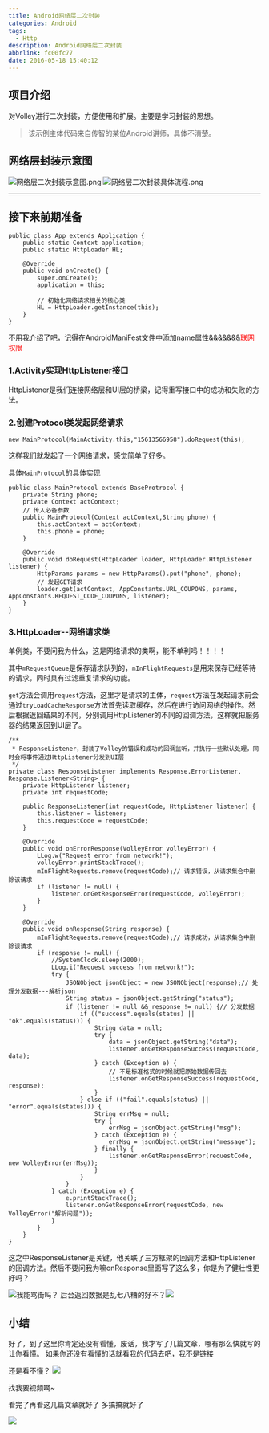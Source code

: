 ```yaml
---
title: Android网络层二次封装
categories: Android
tags:
  - Http
description: Android网络层二次封装
abbrlink: fc00fc77
date: 2016-05-18 15:40:12
---
```

## 项目介绍
对Volley进行二次封装，方便使用和扩展。主要是学习封装的思想。
> 该示例主体代码来自传智的某位Android讲师，具体不清楚。

## 网络层封装示意图
![网络层二次封装示意图.png](https://ooo.0o0.ooo/2016/05/18/573c1e3de1315.png)
![网络层二次封装具体流程.png](https://ooo.0o0.ooo/2016/05/18/573c1e3def867.png)

<hr/>

## 接下来前期准备
	public class App extends Application {
	    public static Context application;
	    public static HttpLoader HL;
	
	    @Override
	    public void onCreate() {
	        super.onCreate();
	        application = this;
	
	        // 初始化网络请求相关的核心类
	        HL = HttpLoader.getInstance(this);
	    }
	}
不用我介绍了吧，记得在AndroidManiFest文件中添加name属性&&&&&&&<font color=red>联网权限</font>

### 1.Activity实现HttpListener接口
HttpListener是我们连接网络层和UI层的桥梁，记得重写接口中的成功和失败的方法。
### 2.创建Protocol类发起网络请求

	new MainProtocol(MainActivity.this,"15613566958").doRequest(this);
这样我们就发起了一个网络请求，感觉简单了好多。

具体`MainProtocol`的具体实现

	public class MainProtocol extends BaseProtrocol {
	    private String phone;
	    private Context actContext;
		// 传入必备参数
	    public MainProtocol(Context actContext,String phone) {
	        this.actContext = actContext;
	        this.phone = phone;
	    }
	
	    @Override
	    public void doRequest(HttpLoader loader, HttpLoader.HttpListener listener) {
	        HttpParams params = new HttpParams().put("phone", phone);
			// 发起GET请求
	        loader.get(actContext, AppConstants.URL_COUPONS, params, AppConstants.REQUEST_CODE_COUPONS, listener);
	    }
	}
### 3.HttpLoader--网络请求类
单例类，不要问我为什么，这是网络请求的类啊，能不单利吗！！！！

其中`mRequestQueue`是保存请求队列的，`mInFlightRequests`是用来保存已经等待的请求，同时具有过滤重复请求的功能。

`get`方法会调用`request`方法，这里才是请求的主体，`request`方法在发起请求前会通过`tryLoadCacheResponse`方法首先读取缓存，然后在进行访问网络的操作。然后根据返回结果的不同，分别调用HttpListener的不同的回调方法，这样就把服务器的结果返回到UI层了。

	/**
     * ResponseListener，封装了Volley的错误和成功的回调监听，并执行一些默认处理，同时会将事件通过HttpListener分发到UI层
     */
    private class ResponseListener implements Response.ErrorListener, Response.Listener<String> {
        private HttpListener listener;
        private int requestCode;

        public ResponseListener(int requestCode, HttpListener listener) {
            this.listener = listener;
            this.requestCode = requestCode;
        }

        @Override
        public void onErrorResponse(VolleyError volleyError) {
            LLog.w("Request error from network!");
            volleyError.printStackTrace();
            mInFlightRequests.remove(requestCode);// 请求错误，从请求集合中删除该请求
            if (listener != null) {
                listener.onGetResponseError(requestCode, volleyError);
            }
        }

        @Override
        public void onResponse(String response) {
            mInFlightRequests.remove(requestCode);// 请求成功，从请求集合中删除该请求
            if (response != null) {
                //SystemClock.sleep(2000);
                LLog.i("Request success from network!");
                try {
                    JSONObject jsonObject = new JSONObject(response);// 处理分发数据---解析json
                    String status = jsonObject.getString("status");
                    if (listener != null && response != null) {// 分发数据
                        if (("success".equals(status) || "ok".equals(status))) {
                            String data = null;
                            try {
                                data = jsonObject.getString("data");
                                listener.onGetResponseSuccess(requestCode, data);
                            } catch (Exception e) {
                                // 不是标准格式的时候就把原始数据传回去
                                listener.onGetResponseSuccess(requestCode, response);
                            }
                        } else if (("fail".equals(status) || "error".equals(status))) {
                            String errMsg = null;
                            try {
                                errMsg = jsonObject.getString("msg");
                            } catch (Exception e) {
                                errMsg = jsonObject.getString("message");
                            } finally {
                                listener.onGetResponseError(requestCode, new VolleyError(errMsg));
                            }
                        }
                    }
                } catch (Exception e) {
                    e.printStackTrace();
                    listener.onGetResponseError(requestCode, new VolleyError("解析问题"));
                }
            }
        }
    }

这之中ResponseListener是关键，他关联了三方框架的回调方法和HttpListener的回调方法。然后不要问我为嘛onResponse里面写了这么多，你是为了健壮性更好吗？

![](http://7xjzdd.com1.z0.glb.clouddn.com/i/2016-05-13-7615e8bba1d0d8199c492a1eecbcfde0.png)我能骂街吗？
后台返回数据是乱七八糟的好不？![](http://7xjzdd.com1.z0.glb.clouddn.com/i/2016-05-18-61e99217174057ace5ae7b498d6804cd.gif)

## 小结
好了，到了这里你肯定还没有看懂，废话，我才写了几篇文章，哪有那么快就写的让你看懂。
如果你还没有看懂的话就看我的代码去吧，[我不是链接](https://github.com/chiahaolu/Arsenal/tree/master/volleydemo)

还是看不懂？
![](http://7xjzdd.com1.z0.glb.clouddn.com/i/2016-05-11-5b3011df1e27d254986292b1233eca38.png)

找我要视频啊~

看完了再看这几篇文章就好了  多搞搞就好了

![](http://7xjzdd.com1.z0.glb.clouddn.com/i/2016-04-20-eb05adccee2519e22b635dce85669ce7.jpg)